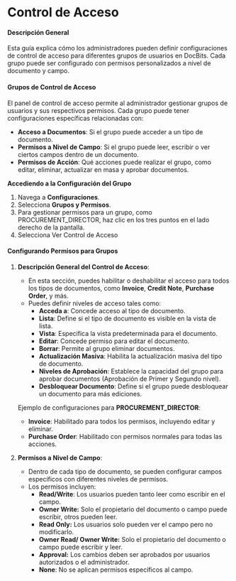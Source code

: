 # Control de Acceso

#### Descripción General

Esta guía explica cómo los administradores pueden definir configuraciones de control de acceso para diferentes grupos de usuarios en DocBits. Cada grupo puede ser configurado con permisos personalizados a nivel de documento y campo.

#### Grupos de Control de Acceso

El panel de control de acceso permite al administrador gestionar grupos de usuarios y sus respectivos permisos. Cada grupo puede tener configuraciones específicas relacionadas con:

* **Acceso a Documentos**: Si el grupo puede acceder a un tipo de documento.
* **Permisos a Nivel de Campo**: Si el grupo puede leer, escribir o ver ciertos campos dentro de un documento.
* **Permisos de Acción**: Qué acciones puede realizar el grupo, como editar, eliminar, actualizar en masa y aprobar documentos.

**Accediendo a la Configuración del Grupo**

1. Navega a **Configuraciones**.
2. Selecciona **Grupos y Permisos**.
3. Para gestionar permisos para un grupo, como PROCUREMENT\_DIRECTOR, haz clic en los tres puntos en el lado derecho de la pantalla.
4. Selecciona Ver Control de Acceso

#### Configurando Permisos para Grupos

1.  **Descripción General del Control de Acceso**:

    * En esta sección, puedes habilitar o deshabilitar el acceso para todos los tipos de documentos, como **Invoice**, **Credit Note**, **Purchase Order**, y más.
    * Puedes definir niveles de acceso tales como:
      * **Acceda a**: Concede acceso al tipo de documento.
      * **Lista**: Define si el tipo de documento es visible en la vista de lista.
      * **Vista**: Especifica la vista predeterminada para el documento.
      * **Editar**: Concede permiso para editar el documento.
      * **Borrar**: Permite al grupo eliminar documentos.
      * **Actualización Masiva**: Habilita la actualización masiva del tipo de documento.
      * **Niveles de Aprobación**: Establece la capacidad del grupo para aprobar documentos (Aprobación de Primer y Segundo nivel).
      * **Desbloquear Documento**: Define si el grupo puede desbloquear un documento para más ediciones.

    Ejemplo de configuraciones para **PROCUREMENT\_DIRECTOR**:

    * **Invoice**: Habilitado para todos los permisos, incluyendo editar y eliminar.
    * **Purchase Order**: Habilitado con permisos normales para todas las acciones.
2. **Permisos a Nivel de Campo**:
   * Dentro de cada tipo de documento, se pueden configurar campos específicos con diferentes niveles de permisos.
   * Los permisos incluyen:
     * **Read/Write**: Los usuarios pueden tanto leer como escribir en el campo.
     * **Owner Write:** Solo el propietario del documento o campo puede escribir, otros pueden leer.
     * **Read Only:** Los usuarios solo pueden ver el campo pero no modificarlo.
     * **Owner Read/ Owner Write:** Solo el propietario del documento o campo puede escribir y leer.
     * **Approval:** Los cambios deben ser aprobados por usuarios autorizados o el administrador.
     * **None**: No se aplican permisos específicos al campo.
